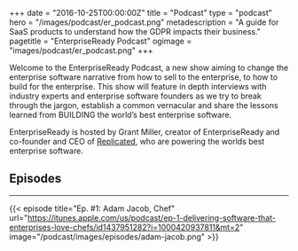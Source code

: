+++
date = "2016-10-25T00:00:00Z"
title = "Podcast"
type = "podcast"
hero = "/images/podcast/er_podcast.png"
metadescription = "A guide for SaaS products to understand how the GDPR impacts their business."
pagetitle = "EnterpriseReady Podcast"
ogimage = "images/podcast/er_podcast.png"
+++

Welcome to the EnterpriseReady Podcast, a new show aiming to change the enterprise software narrative from how to sell to the enterprise, to how to build for the enterprise. This show will feature in depth interviews with industry experts and enterprise software founders as we try to break through the jargon, establish a common vernacular and share the lessons learned from BUILDING the world’s best enterprise software.

EnterpriseReady is hosted by Grant Miller, creator of EnterpriseReady and co-founder and CEO of [Replicated](https://www.replicated.com), who are powering the worlds best enterprise software.

## Episodes
----   
{{< episode title="Ep. #1: Adam Jacob, Chef" url="https://itunes.apple.com/us/podcast/ep-1-delivering-software-that-enterprises-love-chefs/id1437951282?i=1000420937811&mt=2" image="/podcast/images/episodes/adam-jacob.png" >}}
